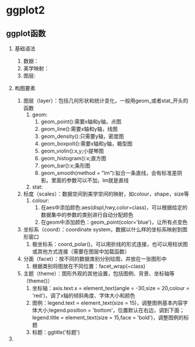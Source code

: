 # ggplot2
## ggplot函数
1. 基础语法
   1. 数据：
   2. 美学映射：
   3. 图层:

2. 构图要素
   1. 图层（layer）：包括几何形状和统计变化，一般用geom_或者stat_开头的函数
      1. geom:
         1. geom_point():需要x轴和y轴，点图
         2. geom_line():需要x轴和y轴，线图
         3. geom_density():只需要y轴，密度图
         4. geom_boxpolt():需要x轴和y轴，箱型图
         5. geom_violin():x,y;小提琴图
         6. geom_histogram():x;直方图
         7. geom_bar():x;条形图
         8. geom_smooth(method = "lm"):拟合一条直线，会有标准差阴影。里面的参数可以不加，lm就是直线
      2. stat:
   2. 标度（scales）：数据空间到美学空间的映射，如colour，shape，size等
      1. colour:
         1. 在aes中添加颜色:aes(displ,hwy,color=class)，可以根据给定的数据集中的参数的类别进行自动分配颜色
         2. 在geom中添加颜色：geom_point(color='blue')，让所有点变色
   3. 坐标系（coord）：coordinate system，数据以什么样的坐标系映射到图形窗口
      1. 极坐标系：coord_polar()，可以用折线的形式连接，也可以用柱状图或其他方式连接（需要在图层中加载函数）
   4. 分面（facet）：按不同的数据类别分别绘图，并放在一张图形中
      1. 根据类别将图放在不同位置：facet_wrap(~class)
   5. 主题（theme）：图形外观的其他设置，包括图例、背景、坐标轴等（theme()）
      1. 坐标轴：axis.text.x = element_text(angle = -30,size = 20,colour = 'red')，调了x轴的倾斜角度、字体大小和颜色
      2. 图例：legend.text = element_text(size = 15)，调整图例基本内容字体大小;legend.position = 'bottom'，位置默认在右边，调到下面；legend.title = element_text(size = 15,face = 'bold')，调整图例的标题
      3. 标题：ggtitle('标题')
3. 